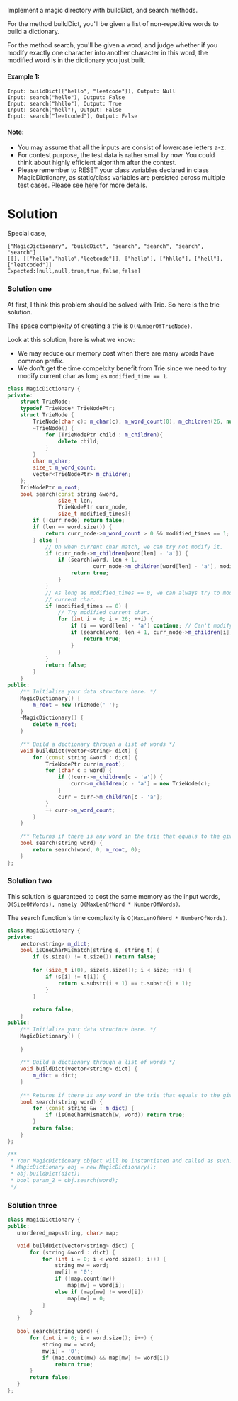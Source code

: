 Implement a magic directory with buildDict, and search methods.

For the method buildDict, you'll be given a list of non-repetitive words to build a dictionary.

For the method search, you'll be given a word, and judge whether if you modify exactly one character into another character in this word, the modified word is in the dictionary you just built.

#### Example 1:

```
Input: buildDict(["hello", "leetcode"]), Output: Null
Input: search("hello"), Output: False
Input: search("hhllo"), Output: True
Input: search("hell"), Output: False
Input: search("leetcoded"), Output: False
```

#### Note:

* You may assume that all the inputs are consist of lowercase letters a-z.
* For contest purpose, the test data is rather small by now. You could think about highly efficient algorithm after the contest.
* Please remember to RESET your class variables declared in class MagicDictionary, as static/class variables are persisted across multiple test cases. Please see [here](https://leetcode.com/faq/#different-output) for more details.

# Solution



Special case,

```
["MagicDictionary", "buildDict", "search", "search", "search", "search"]
[[], [["hello","hallo","leetcode"]], ["hello"], ["hhllo"], ["hell"], ["leetcoded"]]
Expected:[null,null,true,true,false,false]
```

### Solution one

At first, I think this problem should be solved with Trie. So here is the trie solution.

The space complexity of creating a trie is ```O(NumberOfTrieNode)```.

Look at this solution, here is what we know:

* We may reduce our memory cost when there are many words have common prefix.
* We don't get the time compelxity benefit from Trie since we need to try modify current char as long as ```modified_time == 1```.

```cpp
class MagicDictionary {
private:
    struct TrieNode;
    typedef TrieNode* TrieNodePtr;
    struct TrieNode {
        TrieNode(char c): m_char(c), m_word_count(0), m_children(26, nullptr){}
        ~TrieNode() {
            for (TrieNodePtr child : m_children){
                delete child;
            }
        }
        char m_char;
        size_t m_word_count;
        vector<TrieNodePtr> m_children;
    };
    TrieNodePtr m_root;
    bool search(const string &word, 
                size_t len, 
                TrieNodePtr curr_node,
                size_t modified_times){
        if (!curr_node) return false;
        if (len == word.size()) {
            return curr_node->m_word_count > 0 && modified_times == 1;
        } else {
            // On when current char match, we can try not modify it.
            if (curr_node->m_children[word[len] - 'a']) {
                if (search(word, len + 1, 
                           curr_node->m_children[word[len] - 'a'], modified_times)) {
                    return true;
                }
            }
            // As long as modified_times == 0, we can always try to modify
            // current char.
            if (modified_times == 0) {
                // Try modified current char.
                for (int i = 0; i < 26; ++i) {
                    if (i == word[len] - 'a') continue; // Can't modify to the same char.
                    if (search(word, len + 1, curr_node->m_children[i], modified_times + 1)) {
                        return true;
                    }
                }
            }
            return false;
        }
    }
public:
    /** Initialize your data structure here. */
    MagicDictionary() {
        m_root = new TrieNode(' ');
    }
    ~MagicDictionary() {
        delete m_root;
    }
    
    /** Build a dictionary through a list of words */
    void buildDict(vector<string> dict) {
        for (const string &word : dict) {
            TrieNodePtr curr(m_root);
            for (char c : word) {
                if (!curr->m_children[c - 'a']) {
                    curr->m_children[c - 'a'] = new TrieNode(c);
                }
                curr = curr->m_children[c - 'a'];
            }
            ++ curr->m_word_count;
        }
    }
    
    /** Returns if there is any word in the trie that equals to the given word after modifying exactly one character */
    bool search(string word) {
        return search(word, 0, m_root, 0);
    }
};
```

### Solution two

This solution is guaranteed to cost the same memory as the input words, ```O(SizeOfWords), namely O(MaxLenOfWord * NumberOfWords)```.

The search function's time complexity is ```O(MaxLenOfWord * NumberOfWords)```.
```cpp
class MagicDictionary {
private:
    vector<string> m_dict;
    bool isOneCharMismatch(string s, string t) {
        if (s.size() != t.size()) return false;
        
        for (size_t i(0), size(s.size()); i < size; ++i) {
            if (s[i] != t[i]) {
                return s.substr(i + 1) == t.substr(i + 1);
            }
        }
        
        return false;
    }
public:
    /** Initialize your data structure here. */
    MagicDictionary() {
        
    }
    
    /** Build a dictionary through a list of words */
    void buildDict(vector<string> dict) {
        m_dict = dict;    
    }
    
    /** Returns if there is any word in the trie that equals to the given word after modifying exactly one character */
    bool search(string word) {
        for (const string &w : m_dict) {
            if (isOneCharMismatch(w, word)) return true;
        }
        return false;
    }
};

/**
 * Your MagicDictionary object will be instantiated and called as such:
 * MagicDictionary obj = new MagicDictionary();
 * obj.buildDict(dict);
 * bool param_2 = obj.search(word);
 */
 ```
 
 ### Solution three
 
 ```cpp
 class MagicDictionary {
public:
    unordered_map<string, char> map;

    void buildDict(vector<string> dict) {
        for (string &word : dict) {
            for (int i = 0; i < word.size(); i++) {
                string mw = word;
                mw[i] = '0';
                if (!map.count(mw))
                    map[mw] = word[i];
                else if (map[mw] != word[i])
                    map[mw] = 0;
            }
        }
    }
    
    bool search(string word) {
        for (int i = 0; i < word.size(); i++) {
            string mw = word;
            mw[i] = '0';
            if (map.count(mw) && map[mw] != word[i])
                return true;
        }
        return false;
    }
};
```
